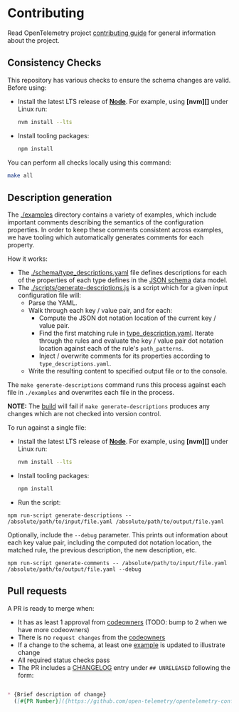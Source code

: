 # Contributing

Read OpenTelemetry project [contributing
guide](https://github.com/open-telemetry/community/blob/main/CONTRIBUTING.md)
for general information about the project.

## Consistency Checks

This repository has various checks to ensure the schema changes are valid. Before using:

- Install the latest LTS release of **[Node](https://nodejs.org/)**.
  For example, using **[nvm][]** under Linux run:

  ```bash
  nvm install --lts
  ```

- Install tooling packages:

  ```bash
  npm install
  ```

You can perform all checks locally using this command:

```bash
make all
```

## Description generation

The [./examples](./examples) directory contains a variety of examples, which
include important comments describing the semantics of the configuration
properties. In order to keep these comments consistent across examples, we have
tooling which automatically generates comments for each property.

How it works:

* The [./schema/type_descriptions.yaml](./schema/type_descriptions.yaml) file
  defines descriptions for each of the properties of each type defines in
  the [JSON schema](./schema) data model.
* The [./scripts/generate-descriptions.js](./scripts/generate-comments.js) is a
  script which for a given input configuration file will:
  * Parse the YAML.
  * Walk through each key / value pair, and for each:
    * Compute the JSON dot notation location of the current key / value pair.
    * Find the first matching rule
      in [type_description.yaml](./schema/type_descriptions.yaml). Iterate
      through the rules and evaluate the key / value pair dot notation location
      against each of the rule's `path_patterns`.
    * Inject / overwrite comments for its properties according
      to `type_descriptions.yaml`.
  * Write the resulting content to specified output file or to the console.

The `make generate-descriptions` command runs this process against each file
in `./examples` and overwrites each file in the process. 

**NOTE:** The [build](./.github/workflows/build-check.yaml) will fail
if `make generate-descriptions` produces any changes which are not checked into
version control.

To run against a single file:

- Install the latest LTS release of **[Node](https://nodejs.org/)**.
  For example, using **[nvm][]** under Linux run:

  ```bash
  nvm install --lts
  ```

- Install tooling packages:

  ```bash
  npm install
  ```
  
- Run the script:

```shell
npm run-script generate-descriptions -- /absolute/path/to/input/file.yaml /absolute/path/to/output/file.yaml
```

Optionally, include the `--debug` parameter. This prints out information about
each key value pair, including the computed dot notation location, the matched
rule, the previous description, the new description, etc.

```shell
npm run-script generate-comments -- /absolute/path/to/input/file.yaml /absolute/path/to/output/file.yaml --debug
```

## Pull requests

A PR is ready to merge when:

* It has as least 1 approval from [codeowners](.github/CODEOWNERS) (TODO: bump to 2 when we have more codeowners)
* There is no `request changes` from the [codeowners](.github/CODEOWNERS)
* If a change to the schema, at least one [example](examples/) is updated to illustrate change
* All required status checks pass
* The PR includes a [CHANGELOG](CHANGELOG.md) entry under `## UNRELEASED` following the form:

```markdown

* {Brief description of change}
  ([#{PR Number}]({https://github.com/open-telemetry/opentelemetry-configuration/pull/{PR Number}))

```

